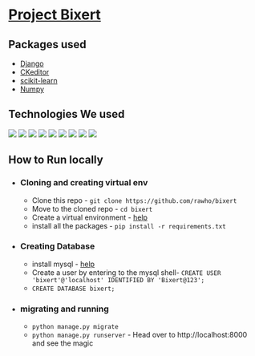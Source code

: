 # [Project Bixert](https://bixert.xyz/)

## Packages used 
- [Django](https://www.djangoproject.com/)
- [CKeditor](https://ckeditor.com/)
- [scikit-learn](https://scikit-learn.org/stable/)
- [Numpy](https://numpy.org/)

## Technologies We used
![](https://img.shields.io/badge/DJANGO-5da673?style=for-the-badge&logo=django&logoColor=white)
![](https://img.shields.io/badge/sklearn-ed9437?style=for-the-badge&logo=scikit-learn&logoColor=white)
![](https://img.shields.io/badge/mysql-1a5382?style=for-the-badge&logo=mysql&logoColor=white)
![](https://img.shields.io/badge/aws-232f3e?style=for-the-badge&logo=amazon&logoColor=ed921c)
![](https://img.shields.io/badge/HTML5-E34F26?style=for-the-badge&logo=html5&logoColor=white)
![](https://img.shields.io/badge/JavaScript-F7DF1E?style=for-the-badge&logo=javascript&logoColor=black)
![](https://img.shields.io/badge/CSS3-1572B6?style=for-the-badge&logo=css3&logoColor=white)
![](https://img.shields.io/badge/Sass-CC6699?style=for-the-badge&logo=sass&logoColor=white)
![](https://img.shields.io/badge/FireBase-3997de?style=for-the-badge&logo=firebase&logoColor=f6be0f)


## How to Run locally

- ### Cloning and creating virtual env
  - Clone this repo - `git clone https://github.com/rawho/bixert`
  - Move to the cloned repo - `cd bixert`
  - Create a virtual environment - [help](https://packaging.python.org/guides/installing-using-pip-and-virtual-environments/#creating-a-virtual-environment)
  - install all the packages - `pip install -r requirements.txt`
- ### Creating Database
  - install mysql - [help](https://www.javatpoint.com/how-to-install-mysql)
  - Create a user by entering to the mysql shell- 
      `CREATE USER 'bixert'@'localhost' IDENTIFIED BY 'Bixert@123';`
  - `CREATE DATABASE bixert;`
- ### migrating and running
  - `python manage.py migrate`
  - `python manage.py runserver` - Head over to http://localhost:8000 and see the magic 

